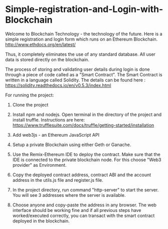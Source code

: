 # Simple-registration-and-Login-with-Blockchain

Welcome to Blockchain Technology - the technology of the future. Here is a simple registration and login form which runs on an Ethereum Blockchain.
http://www.ethdocs.org/en/latest/

Thus, it completely eliminates the use of any standard database. All user data is stored directly on the blockchain.

The process of storing and validating user details during login is done through a piece of code called as a "Smart Contract".
The Smart Contract is written in a language called Solidity. 
The details can be found here : https://solidity.readthedocs.io/en/v0.5.3/index.html

For running the project:

1. Clone the project

2. Install npm and nodejs. Open terminal in the directory of the project and install truffle. Instructions are here: https://www.trufflesuite.com/docs/truffle/getting-started/installation

3. Add web3js - an Ethereum JavaScript API

4. Setup a private Blockchain using either Geth or Ganache.

5. Use the Remix-Ethereum IDE to deploy the contract. Make sure that the IDE is connected to the private blockchain node. For this choose "Web3 provider" as Environment.

6. Copy the deployed contract address, contract ABI and the account address in the utils.js file and register.js file.

7. In the project directory, run command "http-server" to start the server. You will see 3 addresses where the server is available.

8. Choose anyone and copy-paste the address in any browser. The web interface should be working fine and if all previous steps have worked/executed correctly, you can transact with the smart contract deployed in the blockchain.
